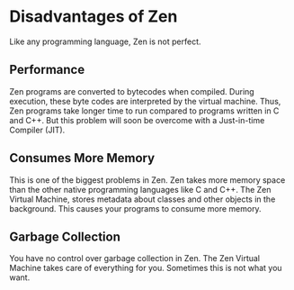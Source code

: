 # Disadvantages of Zen

Like any programming language, Zen is not perfect.

## Performance

Zen programs are converted to bytecodes when compiled. During execution, these
byte codes are interpreted by the virtual machine. Thus, Zen programs take
longer time to run compared to programs written in C and C++. But this problem
will soon be overcome with a Just-in-time Compiler (JIT).

## Consumes More Memory

This is one of the biggest problems in Zen. Zen takes more memory space than the
other native programming languages like C and C++. The Zen Virtual Machine,
stores metadata about classes and other objects in the background. This causes
your programs to consume more memory.

## Garbage Collection

You have no control over garbage collection in Zen. The Zen Virtual Machine
takes care of everything for you. Sometimes this is not what you want.